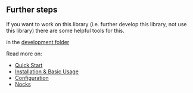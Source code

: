 ## Further steps

If you want to work on this library (i.e. further develop this library, not use this library)
there are some helpful tools for this.

in the [development folder](../development)

Read more on:

- [Quick Start](../README.md#quick-start)
- [Installation & Basic Usage](./installation-basic-usage.md)
- [Configuration](./configuration.md)
- [Nocks](./nocks.md)
